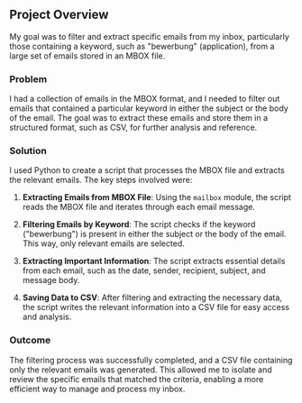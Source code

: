 ## Project Overview

My goal was to filter and extract specific emails from my inbox, particularly those containing a keyword, such as "bewerbung" (application), from a large set of emails stored in an MBOX file.

### Problem
I had a collection of emails in the MBOX format, and I needed to filter out emails that contained a particular keyword in either the subject or the body of the email. The goal was to extract these emails and store them in a structured format, such as CSV, for further analysis and reference.

### Solution
I used Python to create a script that processes the MBOX file and extracts the relevant emails. The key steps involved were:

1. **Extracting Emails from MBOX File**: Using the `mailbox` module, the script reads the MBOX file and iterates through each email message.
   
2. **Filtering Emails by Keyword**: The script checks if the keyword ("bewerbung") is present in either the subject or the body of the email. This way, only relevant emails are selected.

3. **Extracting Important Information**: The script extracts essential details from each email, such as the date, sender, recipient, subject, and message body.

4. **Saving Data to CSV**: After filtering and extracting the necessary data, the script writes the relevant information into a CSV file for easy access and analysis.

### Outcome
The filtering process was successfully completed, and a CSV file containing only the relevant emails was generated. This allowed me to isolate and review the specific emails that matched the criteria, enabling a more efficient way to manage and process my inbox.

